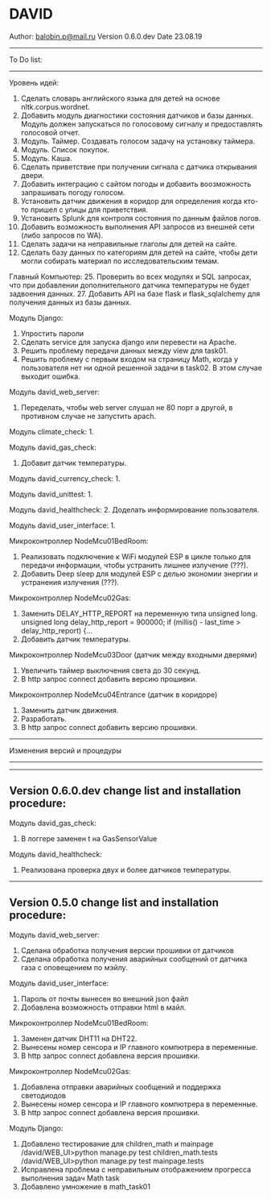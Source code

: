 # DAVID

Author: balobin.p@mail.ru
Version 0.6.0.dev
Date 23.08.19

************************************************************************************************************************
To Do list:
************************************************************************************************************************

Уровень идей:
1. Сделать словарь английского языка для детей на основе nltk.corpus.wordnet.
2. Добавить модуль диагностики состояния датчиков и базы данных. Модуль должен запускаться по голосовому сигналу и предоставлять голосовой отчет.
3. Модуль. Таймер. Создавать голосом задачу на установку таймера.
4. Модуль. Список покупок.
5. Модуль. Каша.
10. Сделать приветствие при получении сигнала с датчика открывания двери.
13. Добавить интеграцию с сайтом погоды и добавить воозможность запрашивать погоду голосом.
14. Установить датчик движения в коридор для определения когда кто-то пришел с улицы для приветствия.
18. Установить Splunk для контроля состояния по данным файлов логов.
23. Добавить возможность выполнения API запросов из внешней сети (либо запросов по WA).
24. Сделать задачи на неправильные глаголы для детей на сайте.
25. Сделать базу данных по категориям для детей на сайте, чтобы дети могли собирать материал по исследовательским темам.

Главный Компьютер:
25. Проверить во всех модулях и SQL запросах, что при добавлении дополнительного датчика температуры не будет задвоения данных.
27. Добавить API на базе flask и flask_sqlalchemy для получения данных из базы данных.

Модуль Django:
1. Упростить пароли
2. Сделать service для запуска django или перевести на Apache.
3. Решить проблему передачи данных между view для task01.
4. Решить проблему с первым входом на страницу Math, когда у пользователя нет ни одной решенной задачи в task02.
В этом случае выходит ошибка.

Модуль david_web_server:
1. Переделать, чтобы web server слушал не 80 порт а другой, в противном случае не запустить apach.

Модуль climate_check:
1. 

Модуль david_gas_check:
1. Добавит датчик температуры.

Модуль david_currency_check:
1. 

Модуль david_unittest:
1. 

Модуль david_healthcheck:
2. Доделать информирование пользователя.

Модуль david_user_interface:
1. 

Микроконтроллер NodeMcu01BedRoom:
1. Реализовать подключение к WiFi модулей ESP в цикле только для передачи информации, чтобы устранить лишнее излучение (???).
2. Добавить Deep sleep для модулей ESP с делью экономии энергии и устранения излучения (???).

Микроконтроллер NodeMcu02Gas:
1. Заменить DELAY_HTTP_REPORT на переменную типа unsigned long.
unsigned long delay_http_report = 900000;
if (millis() - last_time > delay_http_report) {...
2. Добавить датчик температуры.

Микроконтроллер NodeMcu03Door (датчик между входными дверями)
1. Увеличить таймер выключения света до 30 секунд.
3. В http запрос connect добавить версию прошивки.

Микроконтроллер NodeMcu04Entrance (датчик в коридоре)
1. Заменить датчик движения.
2. Разработать.
3. В http запрос connect добавить версию прошивки.

************************************************************************************************************************
Изменения версий и процедуры
************************************************************************************************************************

------------------------------------
Version 0.6.0.dev change list and installation procedure:
------------------------------------

Модуль david_gas_check:
1. В логгере заменен t на GasSensorValue

Модуль david_healthcheck:
1. Реализована проверка двух и более датчиков температуры.

------------------------------------
Version 0.5.0 change list and installation procedure:
------------------------------------

Модуль david_web_server:
1. Сделана обработка получения версии прошивки от датчиков
2. Сделана обработка получения аварийных сообщений от датчика газа с оповещением по мэйлу.

Модуль david_user_interface:
1. Пароль от почты вынесен во внешний json файл
2. Добавлена возможность отправки html в майл.

Микроконтроллер NodeMcu01BedRoom:
1. Заменен датчик DHT11 на DHT22.
2. Вынесены номер сенсора и IP главного компютрера в переменные.
3. В http запрос connect добавлена версия прошивки.

Микроконтроллер NodeMcu02Gas:
1. Добавлена отправки аварийных сообщений и поддержка светодиодов
2. Вынесены номер сенсора и IP главного компютрера в переменные.
3. В http запрос connect добавлена версия прошивки.

Модуль Django:
1. Добавлено тестирование для children_math и mainpage
/david/WEB_UI>python manage.py test children_math.tests
/david/WEB_UI>python manage.py test mainpage.tests
2. Исправлена проблема с неправильным отображением прогресса выполнения задач Math task
3. Добавлено умножение в math_task01
